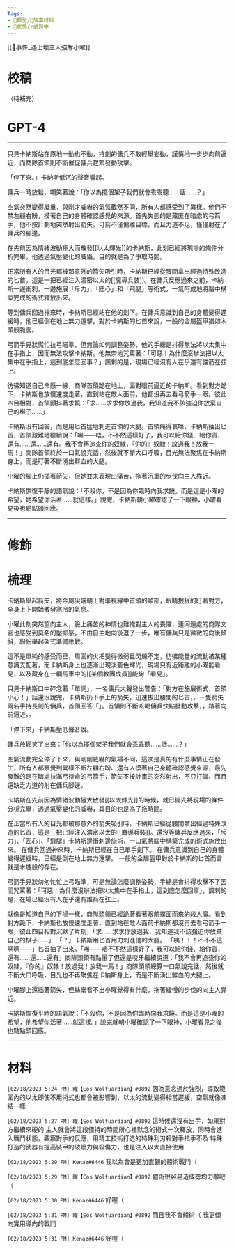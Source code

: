 ```yaml
---
Tags:
- 📎類型/🧱故事材料
- 📎狀態/⚡處理中
---
```

[[📄事件_遇上壞主人強奪小曜]]

# 校稿
（待補充）

# GPT-4
---

只見卡納斯站在原地一動也不動，持劍的傭兵不敢輕舉妄動，謹慎地一步步向前逼近，而商隊首領則不斷催促傭兵趕緊發動攻擊。

「停下來。」卡納斯低沉的聲音響起。

傭兵一時放鬆，嘲笑著說：「你以為擺個架子我們就會乖乖聽……話……？」

空氣突然變得凝重，與剛才威嚇的氣氛截然不同，所有人都感受到了異樣。他們不禁左顧右盼，摸著自己的身體確認感覺的來源。首先失態的是藏匿在暗處的弓箭手，他不按計劃地突然射出箭矢，可箭不僅偏離目標，而且力道不足，僅僅射在了傭兵的腳邊。

在先前因為情緒波動極大而散發[[以太輝光]]的卡納斯，此刻已經將現場的條件分析完畢。他透過氣壓變化的威懾，目的就是為了爭取時間。

正當所有人的目光都被那意外的箭矢吸引時，卡納斯已經從腰間拿出經過特殊改造的匕首。這是一把已經注入濃密以太的[[魔導兵裝]]。在傭兵反應過來之前，卡納斯一邊衝刺，一邊施展「斥力」、「匠心」和「飛腿」等術式，一氣呵成地將腦中構築完成的術式釋放出來。

等到傭兵回過神來時，卡納斯已經站在他的劍下。在傭兵意識到自己的身體變得遲緩時，他已經倒在地上無力還擊。對於卡納斯的匕首來說，一般的金屬盔甲猶如木頭般脆弱。

弓箭手見狀慌忙拉弓瞄準，但無論如何調整姿勢，他的手總是抖得無法將以太集中在手指上，因而無法攻擊卡納斯。他無奈地咒罵著：「可惡！為什麼沒辦法把以太集中在手指上，這到底怎麼回事？」諷刺的是，現場已經沒有人在乎還有誰箭在弦上。

彷彿知道自己命懸一線，商隊首領跪在地上，面對眼前逼近的卡納斯。看到對方跪下，卡納斯也放慢速度走著，直到站在敵人面前，他都沒再去看弓箭手一眼。彼此四目相對，首領顫抖著求饒：「求……求求你放過我，我知道我不該強迫你放棄自己的棋子……」

卡納斯沒有回答，而是用匕首猛地刺進首領的大腿。首領痛得哀嚎，卡納斯抽出匕首，首領艱難地繼續說：「唏——唔，不不然這樣好了，我可以給你錢、給你貨，還有……還……還有。我不會再追查你的奴隸，『你的』奴隸！放過我！放我一馬！」商隊首領終於一口氣說完話，然後就不斷大口呼吸，目光無法聚焦在卡納斯身上，而是盯著不斷湧出鮮血的大腿。

小曜的腳上仍插著箭矢，但她並未表現出痛苦，拖著沉重的步伐向主人靠近。

卡納斯恢復平靜的語氣說：「不殺你，不是因為你臨時向我求饒。而是這是小曜的希望，她希望你活著……就這樣。」說完，卡納斯朝小曜確認了一下眼神，小曜看見後也點點頭回應。

---

# 修飾



# 梳理
卡納斯舉起箭矢，將金屬尖端朝上對準視線中首領的頸部，眼睛狠狠的盯著對方，全身上下開始散發寒冷的氣息。

小曜此刻突然望向主人，臉上痛苦的神情也難掩對主人的畏懼，連同遠處的商隊文官也感受到莫名的壓抑感，不由自主地向後退了一步，唯有傭兵只是微微的向後傾斜，紛紛舉起架式準備應戰。

這不是單純的感受而已，周圍的火把變得微弱且閃爍不定，彷彿能量的流動被某種意識支配著，而卡納斯身上也逐漸出現淡藍色輝光，現場只有近距離的小曜能看見，以及藏身在一輛馬車中的[[某個教團成員]]能夠「看見」。

只見卡納斯口中碎念著「單詞」，一名傭兵大聲發出警告：「對方在施展術式，首領小心！」話還沒說完，卡納斯扔下手上的箭矢，迅速拔出腰間的匕首，。一隻箭矢
兩名手持長劍的傭兵，首領回答「」。首領則不斷吆喝傭兵快點發動攻擊，，踏著向前逼近，。

「停下來」卡納斯壓低聲音說。

傭兵放鬆笑了出來：「你以為擺個架子我們就會乖乖聽……話……？」

空氣流動完全停了下來，與剛剛威嚇的氣場不同，這次是真的有什麼事情正在發生，所有人都察覺到異樣不斷左顧右盼、還有人摸著自己身體確認感覺來源，最先發難的是在暗處拉滿弓待命的弓箭手，箭矢不按計畫的突然射出，不只打偏、而且還缺乏力道的射在傭兵腳邊。

卡納斯在先前因為情緒波動極大散發[[以太輝光]]的時候，就已經先將現場的條件分析完畢，透過氣壓變化的威嚇，其目的也是為了拖時間。

在正當所有人的目光都被那意外的箭矢吸引時，卡納斯已經從腰間拿出經過特殊改造的匕首，這是一把已經注入濃密以太的[[魔導兵裝]]。還沒等傭兵反應過來，「斥力」、「匠心」、「飛腿」卡納斯邊衝刺邊施術，一口氣將腦中構築完成的術式施放出來。
在傭兵回過神來時，卡納斯已經在自己單手劍下。
在傭兵意識到自己的身體變得遲緩時，已經是倒在地上無力還擊。
一般的金屬盔甲對於卡納斯的匕首而言就是木塊般的存在。

弓箭手見狀匆匆忙忙上弓瞄準，可是無論怎麼調整姿勢，手總是會抖得攻擊不了因而咒罵著：「可惡！為什麼沒辦法把以太集中在手指上，這到底怎麼回事」，諷刺的是，在場已經沒有人在乎還有誰箭在弦上。

就像是知道自己的下場一樣，商隊頭領已經跪著看著眼前撲面而來的殺人魔。看到對方跪下，卡納斯也放慢速度走著，直到站在敵人面前卡納斯都沒再去看弓箭手一眼，彼此四目相對沉默了片刻，「求……求求你放過我，我知道我不該強迫你放棄自己的棋子……」
「？」卡納斯用匕首用力刺進他的大腿。
「咦！！！不不不這啊啊——」匕首抽了出來。「唏——唔不不然這樣好了，我可以給你錢、給你貨，還有……還……還有」商隊頭領有點暈了但還是咬牙繼續說道：「我不會再追查你的奴隸，『你的』奴隸！放過我！放我一馬！」商隊頭領總算一口氣說完話，然後就不斷大口呼吸，目光也不再聚焦在卡納斯身上，而是不斷湧出鮮血的大腿上。

小曜腳上還插著箭矢，但絲毫看不出小曜覺得有什麼，拖著緩慢的步伐的向主人靠近。

卡納斯恢復平時的語氣說：「不殺你，不是因為你臨時向我求饒。而是這是小曜的希望，他希望你活著……就這樣。」說完就朝小曜確認了一下眼神，小曜看見之後也點點頭回應。

---

# 材料
`[02/18/2023 5:24 PM] 曜【Eos Wolfuardian】#0892`
因為意念過於強烈，導致範圍內的以太即使不用術式也都會被影響到，以太的流動變得相當遲緩，空氣就像凍結一樣


`[02/18/2023 5:27 PM] 曜【Eos Wolfuardian】#0892`
這時候還沒有出手，如果對方繼續來硬的
主人就會將這段僵持的時間所心裡默念的術式一次釋放，同時會進入戰鬥狀態，觀察對手的反應，用精工技術打造的特殊利刃殺對手措手不及
特殊打造的武器有提高裝甲的破壞力與殺傷力，也是注入以太直接使用

`[02/18/2023 5:29 PM] Kenaz#6446`
我以為會是更加直觀的體術戰鬥（


`[02/18/2023 5:29 PM] 曜【Eos Wolfuardian】#0892`
體術很容易造成勢均力敵吧（


`[02/18/2023 5:30 PM] Kenaz#6446`
好喔（


`[02/18/2023 5:31 PM] 曜【Eos Wolfuardian】#0892`
而且我不會體術（
我更傾向實用導向的戰鬥


`[02/18/2023 5:31 PM] Kenaz#6446`
好喔（